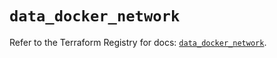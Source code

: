 # `data_docker_network`

Refer to the Terraform Registry for docs: [`data_docker_network`](https://registry.terraform.io/providers/kreuzwerker/docker/3.6.2/docs/data-sources/network).
